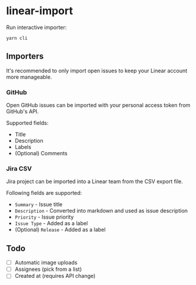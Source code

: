 # linear-import

Run interactive importer:

```
yarn cli
```

## Importers

It's recommended to only import open issues to keep your Linear account more manageable.

### GitHub

Open GitHub issues can be imported with your personal access token from GitHub's API.

Supported fields:

- Title
- Description
- Labels
- (Optional) Comments

### Jira CSV

Jira project can be imported into a Linear team from the CSV export file.

Following fields are supported:

- `Summary` - Issue title
- `Description` - Converted into markdown and used as issue description
- `Priority` - Issue priority
- `Issue Type` - Added as a label
- (Optional) `Release` - Added as a label

## Todo

- [ ] Automatic image uploads
- [ ] Assignees (pick from a list)
- [ ] Created at (requires API change)

